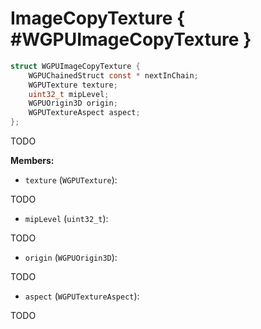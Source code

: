 

# ImageCopyTexture { #WGPUImageCopyTexture }

```C
struct WGPUImageCopyTexture {
    WGPUChainedStruct const * nextInChain;
    WGPUTexture texture;
    uint32_t mipLevel;
    WGPUOrigin3D origin;
    WGPUTextureAspect aspect;
};
```


TODO


**Members:**


 - `texture` (`WGPUTexture`):


TODO


 - `mipLevel` (`uint32_t`):


TODO


 - `origin` (`WGPUOrigin3D`):


TODO


 - `aspect` (`WGPUTextureAspect`):


TODO




